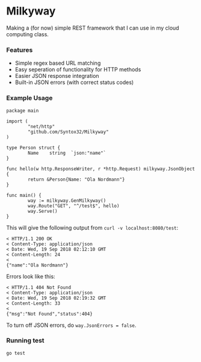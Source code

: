 # Milkyway

Making a (for now) simple REST framework that I can use in my cloud computing class.

### Features
 - Simple regex based URL matching
 - Easy seperation of functionality for HTTP methods
 - Easier JSON response integration
 - Built-in JSON errors (with correct status codes)

### Example Usage

```
package main

import (
        "net/http"
        "github.com/Syntox32/Milkyway"
)

type Person struct {
        Name    string  `json:"name"`
}

func hello(w http.ResponseWriter, r *http.Request) milkyway.JsonObject {
        return &Person{Name: "Ola Nordmann"}
}

func main() {
        way := milkyway.GenMilkyway()
        way.Route("GET", "^/test$", hello)
        way.Serve()
}
```

This will give the following output from `curl -v localhost:8080/test`:

```
< HTTP/1.1 200 OK
< Content-Type: application/json
< Date: Wed, 19 Sep 2018 02:12:10 GMT
< Content-Length: 24
<
{"name":"Ola Nordmann"}
```

Errors look like this:

```
< HTTP/1.1 404 Not Found
< Content-Type: application/json
< Date: Wed, 19 Sep 2018 02:19:32 GMT
< Content-Length: 33
<
{"msg":"Not Found","status":404}
```

To turn off JSON errors, do `way.JsonErrors = false`.

### Running test
```
go test
```
